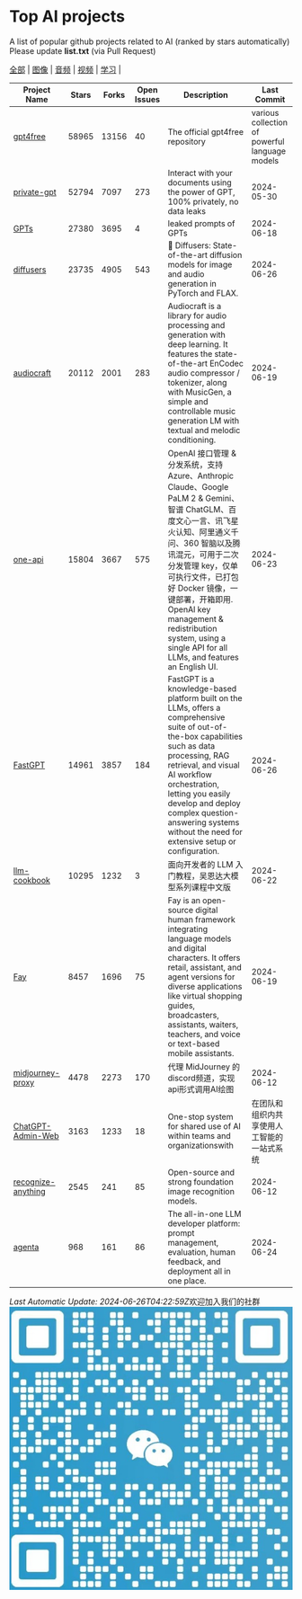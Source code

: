 # Top AI projects
A list of popular github projects related to AI (ranked by stars automatically)
Please update **list.txt** (via Pull Request)

<a href="./README.md">全部</a> |   <a href="./READMEpicture.md">图像</a> |   <a href="./READMEaudio.md">音频</a> | <a href="./READMEvideo.md">视频</a> | <a href="./READMElearn.md">学习</a> | 

| Project Name | Stars | Forks | Open Issues | Description | Last Commit |
| ------------ | ----- | ----- | ----------- | ----------- | ----------- |
| [gpt4free](https://github.com/xtekky/gpt4free) | 58965 | 13156 | 40 | The official gpt4free repository | various collection of powerful language models | 2024-06-24 |
| [private-gpt](https://github.com/zylon-ai/private-gpt) | 52794 | 7097 | 273 | Interact with your documents using the power of GPT, 100% privately, no data leaks | 2024-05-30 |
| [GPTs](https://github.com/linexjlin/GPTs) | 27380 | 3695 | 4 | leaked prompts of GPTs | 2024-06-18 |
| [diffusers](https://github.com/huggingface/diffusers) | 23735 | 4905 | 543 | 🤗 Diffusers: State-of-the-art diffusion models for image and audio generation in PyTorch and FLAX. | 2024-06-26 |
| [audiocraft](https://github.com/facebookresearch/audiocraft) | 20112 | 2001 | 283 | Audiocraft is a library for audio processing and generation with deep learning. It features the state-of-the-art EnCodec audio compressor / tokenizer, along with MusicGen, a simple and controllable music generation LM with textual and melodic conditioning. | 2024-06-19 |
| [one-api](https://github.com/songquanpeng/one-api) | 15804 | 3667 | 575 | OpenAI 接口管理 & 分发系统，支持 Azure、Anthropic Claude、Google PaLM 2 & Gemini、智谱 ChatGLM、百度文心一言、讯飞星火认知、阿里通义千问、360 智脑以及腾讯混元，可用于二次分发管理 key，仅单可执行文件，已打包好 Docker 镜像，一键部署，开箱即用. OpenAI key management & redistribution system, using a single API for all LLMs, and features an English UI. | 2024-06-23 |
| [FastGPT](https://github.com/labring/FastGPT) | 14961 | 3857 | 184 | FastGPT is a knowledge-based platform built on the LLMs, offers a comprehensive suite of out-of-the-box capabilities such as data processing, RAG retrieval, and visual AI workflow orchestration, letting you easily develop and deploy complex question-answering systems without the need for extensive setup or configuration. | 2024-06-26 |
| [llm-cookbook](https://github.com/datawhalechina/llm-cookbook) | 10295 | 1232 | 3 | 面向开发者的 LLM 入门教程，吴恩达大模型系列课程中文版 | 2024-06-22 |
| [Fay](https://github.com/xszyou/Fay) | 8457 | 1696 | 75 | Fay is an open-source digital human framework integrating language models and digital characters. It offers retail, assistant, and agent versions for diverse applications like virtual shopping guides, broadcasters, assistants, waiters, teachers, and voice or text-based mobile assistants. | 2024-06-19 |
| [midjourney-proxy](https://github.com/novicezk/midjourney-proxy) | 4478 | 2273 | 170 | 代理 MidJourney 的discord频道，实现api形式调用AI绘图 | 2024-06-12 |
| [ChatGPT-Admin-Web](https://github.com/AprilNEA/ChatGPT-Admin-Web) | 3163 | 1233 | 18 | One-stop system for shared use of AI within teams and organizationswith | 在团队和组织内共享使用人工智能的一站式系统 | 2023-12-27 |
| [recognize-anything](https://github.com/xinyu1205/recognize-anything) | 2545 | 241 | 85 | Open-source and strong foundation image recognition models. | 2024-06-12 |
| [agenta](https://github.com/Agenta-AI/agenta) | 968 | 161 | 86 | The all-in-one LLM developer platform: prompt management, evaluation, human feedback, and deployment all in one place. | 2024-06-24 |

*Last Automatic Update: 2024-06-26T04:22:59Z*欢迎加入我们的社群 ![](https://raw.githubusercontent.com/mouuii/picture/master/weichat.jpg) 